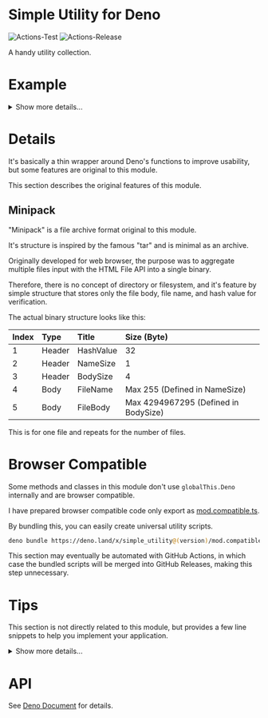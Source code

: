 # **Simple Utility for Deno**
![Actions-Test](https://github.com/dojyorin/deno_simple_utility/actions/workflows/test.yaml/badge.svg)
![Actions-Release](https://github.com/dojyorin/deno_simple_utility/actions/workflows/release.yaml/badge.svg)

A handy utility collection.

# Example

<p>
<details>
<summary>Show more details...</summary>
<p>

**BASE64 Binary**

```ts
const file = await Deno.readFile("/path/to/binary.bin");

const encoded = base64Encode(file); // base64 code.
const decoded = base64Decode(encoded); // Restored.
```

**Easy WebCrypto**

```ts
const file = await Deno.readFile("/path/to/binary.bin");

const uuid = cryptoUuid(); // random UUID.
const random = cryptoRandom(16); // random byte array.
const hash = await cryptoHash(true, file); // byte array of SHA2 512 bits hash value.
const keyEcdh = await cryptoGenerateKey(true); // public/private key pair for ECDH, each in byte array.
const keyEcdsa = await cryptoGenerateKey(false); // public/private key pair for ECDSA, each in byte array.
const encrypted = await cryptoEncrypt(keyEcdh, file); // encrypted byte array.
const decrypted = await cryptoDecrypt(keyEcdh, encrypted); // Restored.
const signature = await cryptoSign(keyEcdsa.privateKey, data); // signature byte array.
const verify = await cryptoVerify(signature, keyEcdsa.publicKey, data); // `true` if correct.
```

**Date UnixTime**

```ts
const date = new Date();

const encoded = dateEncode(date); // unixtime in seconds.
const decoded = dateDecode(encoded); // Restored.
const unixtime = dateParse(date.toISOString()); // unixtime in seconds.
```

**DEFLATE Compress**

```ts
const file = await Deno.readFile("/path/to/binary.bin");

const encoded = await deflateEncode(file); // "deflate" compressed byte array.
const decoded = await deflateDecode(encoded); // Restored.
```

**Extended Fetch API**

```ts
const json = await fetchExtend("https://path/to/get", "json"); // response as JSON.
const bytes = await fetchExtend("https://path/to/get", "byte"); // response as Uint8Array.
```

**Minipack Archive**

```ts
const files = [
    ["binary.bin", Deno.readFileSync("/path/to/binary.bin")]
];

const encoded = await minipackEncode(files); // byte array in "minipack" format.
const decoded = await minipackDecode(encoded); // Restored.
```

**Text Convert**

```ts
const text = " Lorem ipsum  \t  dolor \r sit amet.";

const encoded = ucEncode(text); // byte array in UTF-8 format.
const decoded = ucDecode(encoded); // Restored.
const hexadecimal = hexEncode(encoded); // HEX string.
const formatted = trimExtend(decoded); // formatted string.
```

**Platform Specific**

```ts
const posix = posixSep("C:\\Users\\Administrator"); // POSIX style (slash) path string.
const win = winSep("C:/Users/Administrator"); // Windows style (backslash) path string.
const iswin = isWin(); // "true" if running on Windows.
const tmp = tmpPath(); // `/tmp` if running on Linux or Mac, `C:/Windows/Temp` if running on Windows.
const home = homePath(); // `$HOME` if running on Linux or Mac, `%USERPROFILE%` if running on Windows.
const main = mainPath(); // Returns the directory of `Deno.mainModule`.
```

</p>
</details>
</p>

# Details
It's basically a thin wrapper around Deno's functions to improve usability, but some features are original to this module.

This section describes the original features of this module.

## Minipack
"Minipack" is a file archive format original to this module.

It's structure is inspired by the famous "tar" and is minimal as an archive.

Originally developed for web browser, the purpose was to aggregate multiple files input with the HTML File API into a single binary.

Therefore, there is no concept of directory or filesystem, and it's feature by simple structure that stores only the file body, file name, and hash value for verification.

The actual binary structure looks like this:

|Index|Type|Title|Size (Byte)|
|:--|:--|:--|:--|
|1|Header|HashValue|32|
|2|Header|NameSize|1|
|3|Header|BodySize|4|
|4|Body|FileName|Max 255 (Defined in NameSize)|
|5|Body|FileBody|Max 4294967295 (Defined in BodySize)|

This is for one file and repeats for the number of files.

# Browser Compatible
Some methods and classes in this module don't use `globalThis.Deno` internally and are browser compatible.

I have prepared browser compatible code only export as [mod.compatible.ts](./mod.compatible.ts).

By bundling this, you can easily create universal utility scripts.

```sh
deno bundle https://deno.land/x/simple_utility@(version)/mod.compatible.ts > ./simple_utility.js
```

This section may eventually be automated with GitHub Actions, in which case the bundled scripts will be merged into GitHub Releases, making this step unnecessary.

# Tips
This section is not directly related to this module, but provides a few line snippets to help you implement your application.

<p>
<details>
<summary>Show more details...</summary>
<p>

**JSON Import with Type**

```ts
const {default: data} = await import("./data.json", {assert: {type: "json"}});
```

</p>
</details>
</p>

# API
See [Deno Document](https://deno.land/x/simple_utility/mod.ts) for details.